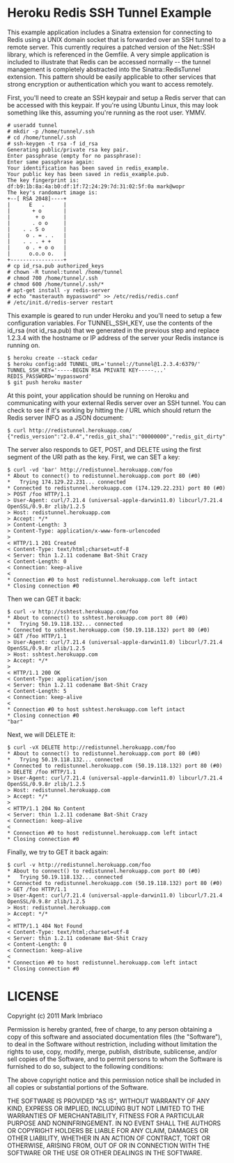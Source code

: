 Heroku Redis SSH Tunnel Example
===============================

This example application includes a Sinatra extension for connecting to Redis using a UNIX domain socket that is forwarded over an SSH tunnel to a remote server. This currently requires a patched version of the Net::SSH library, which is referenced in the Gemfile. A very simple application is included to illustrate that Redis can be accessed normally -- the tunnel management is completely abstracted into the Sinatra::RedisTunnel extension. This pattern should be easily applicable to other services that strong encryption or authentication which you want to access remotely.

First, you'll need to create an SSH keypair and setup a Redis server that can be accessed with this keypair. If you're using Ubuntu Linux, this may look something like this, assuming you're running as the root user. YMMV.

    # useradd tunnel
    # mkdir -p /home/tunnel/.ssh
    # cd /home/tunnel/.ssh
    # ssh-keygen -t rsa -f id_rsa
    Generating public/private rsa key pair.
    Enter passphrase (empty for no passphrase): 
    Enter same passphrase again: 
    Your identification has been saved in redis_example.
    Your public key has been saved in redis_example.pub.
    The key fingerprint is:
    df:b9:1b:8a:4a:b0:df:1f:72:24:29:7d:31:02:5f:0a mark@wopr
    The key's randomart image is:
    +--[ RSA 2048]----+
    |      E   .      |
    |       + o       |
    |        + o      |
    |       . o o     |
    |    . . S o      |
    |     o . = . .   |
    |    . . . + +    |
    |     o . + o o   |
    |      o.o.o o.   |
    +-----------------+
    # cp id_rsa.pub authorized_keys
    # chown -R tunnel:tunnel /home/tunnel
    # chmod 700 /home/tunnel/.ssh
    # chmod 600 /home/tunnel/.ssh/*
    # apt-get install -y redis-server
    # echo "masterauth mypassword" >> /etc/redis/redis.conf
    # /etc/init.d/redis-server restart

This example is geared to run under Heroku and you'll need to setup a few configuration variables. For TUNNEL_SSH_KEY, use the contents of the id_rsa (not id_rsa.pub) that we generated in the previous step and replace 1.2.3.4 with the hostname or IP address of the server your Redis instance is running on.

    $ heroku create --stack cedar
    $ heroku config:add TUNNEL_URL='tunnel://tunnel@1.2.3.4:6379/' TUNNEL_SSH_KEY='-----BEGIN RSA PRIVATE KEY-----...' REDIS_PASSWORD='mypassword'
    $ git push heroku master

At this point, your application should be running on Heroku and communicating with your external Redis server over an SSH tunnel. You can check to see if it's working by hitting the / URL which should return the Redis server INFO as a JSON document:

    $ curl http://redistunnel.herokuapp.com/
    {"redis_version":"2.0.4","redis_git_sha1":"00000000","redis_git_dirty":"0","arch_bits":"64","multiplexing_api":"epoll","process_id":"9513","uptime_in_seconds":"2561","uptime_in_days":"0","connected_clients":"1","connected_slaves":"0","blocked_clients":"0","used_memory":"781816","used_memory_human":"763.49K","changes_since_last_save":"0","bgsave_in_progress":"0","last_save_time":"1313356483","bgrewriteaof_in_progress":"0","total_connections_received":"605","total_commands_processed":"914","expired_keys":"0","hash_max_zipmap_entries":"512","hash_max_zipmap_value":"64","pubsub_channels":"0","pubsub_patterns":"0","vm_enabled":"0","role":"master","db0":"keys=1,expires=0"}

The server also responds to GET, POST, and DELETE using the first segment of the URI path as the key. First, we can SET a key:

    $ curl -vd 'bar' http://redistunnel.herokuapp.com/foo
    * About to connect() to redistunnel.herokuapp.com port 80 (#0)
    *   Trying 174.129.22.231... connected
    * Connected to redistunnel.herokuapp.com (174.129.22.231) port 80 (#0)
    > POST /foo HTTP/1.1
    > User-Agent: curl/7.21.4 (universal-apple-darwin11.0) libcurl/7.21.4 OpenSSL/0.9.8r zlib/1.2.5
    > Host: redistunnel.herokuapp.com
    > Accept: */*
    > Content-Length: 3
    > Content-Type: application/x-www-form-urlencoded
    > 
    < HTTP/1.1 201 Created
    < Content-Type: text/html;charset=utf-8
    < Server: thin 1.2.11 codename Bat-Shit Crazy
    < Content-Length: 0
    < Connection: keep-alive
    < 
    * Connection #0 to host redistunnel.herokuapp.com left intact
    * Closing connection #0

Then we can GET it back:

    $ curl -v http://sshtest.herokuapp.com/foo    
    * About to connect() to sshtest.herokuapp.com port 80 (#0)
    *   Trying 50.19.118.132... connected
    * Connected to sshtest.herokuapp.com (50.19.118.132) port 80 (#0)
    > GET /foo HTTP/1.1
    > User-Agent: curl/7.21.4 (universal-apple-darwin11.0) libcurl/7.21.4 OpenSSL/0.9.8r zlib/1.2.5
    > Host: sshtest.herokuapp.com
    > Accept: */*
    > 
    < HTTP/1.1 200 OK
    < Content-Type: application/json
    < Server: thin 1.2.11 codename Bat-Shit Crazy
    < Content-Length: 5
    < Connection: keep-alive
    < 
    * Connection #0 to host sshtest.herokuapp.com left intact
    * Closing connection #0
    "bar"

Next, we will DELETE it:

    $ curl -vX DELETE http://redistunnel.herokuapp.com/foo
    * About to connect() to redistunnel.herokuapp.com port 80 (#0)
    *   Trying 50.19.118.132... connected
    * Connected to redistunnel.herokuapp.com (50.19.118.132) port 80 (#0)
    > DELETE /foo HTTP/1.1
    > User-Agent: curl/7.21.4 (universal-apple-darwin11.0) libcurl/7.21.4 OpenSSL/0.9.8r zlib/1.2.5
    > Host: redistunnel.herokuapp.com
    > Accept: */*
    > 
    < HTTP/1.1 204 No Content
    < Server: thin 1.2.11 codename Bat-Shit Crazy
    < Connection: keep-alive
    < 
    * Connection #0 to host redistunnel.herokuapp.com left intact
    * Closing connection #0    

Finally, we try to GET it back again:

    $ curl -v http://redistunnel.herokuapp.com/foo
    * About to connect() to redistunnel.herokuapp.com port 80 (#0)
    *   Trying 50.19.118.132... connected
    * Connected to redistunnel.herokuapp.com (50.19.118.132) port 80 (#0)
    > GET /foo HTTP/1.1
    > User-Agent: curl/7.21.4 (universal-apple-darwin11.0) libcurl/7.21.4 OpenSSL/0.9.8r zlib/1.2.5
    > Host: redistunnel.herokuapp.com
    > Accept: */*
    > 
    < HTTP/1.1 404 Not Found
    < Content-Type: text/html;charset=utf-8
    < Server: thin 1.2.11 codename Bat-Shit Crazy
    < Content-Length: 0
    < Connection: keep-alive
    < 
    * Connection #0 to host redistunnel.herokuapp.com left intact
    * Closing connection #0

# LICENSE

Copyright (c) 2011 Mark Imbriaco

Permission is hereby granted, free of charge, to any person
obtaining a copy of this software and associated documentation
files (the "Software"), to deal in the Software without
restriction, including without limitation the rights to use,
copy, modify, merge, publish, distribute, sublicense, and/or sell
copies of the Software, and to permit persons to whom the
Software is furnished to do so, subject to the following
conditions:

The above copyright notice and this permission notice shall be
included in all copies or substantial portions of the Software.

THE SOFTWARE IS PROVIDED "AS IS", WITHOUT WARRANTY OF ANY KIND,
EXPRESS OR IMPLIED, INCLUDING BUT NOT LIMITED TO THE WARRANTIES
OF MERCHANTABILITY, FITNESS FOR A PARTICULAR PURPOSE AND
NONINFRINGEMENT. IN NO EVENT SHALL THE AUTHORS OR COPYRIGHT
HOLDERS BE LIABLE FOR ANY CLAIM, DAMAGES OR OTHER LIABILITY,
WHETHER IN AN ACTION OF CONTRACT, TORT OR OTHERWISE, ARISING
FROM, OUT OF OR IN CONNECTION WITH THE SOFTWARE OR THE USE OR
OTHER DEALINGS IN THE SOFTWARE.